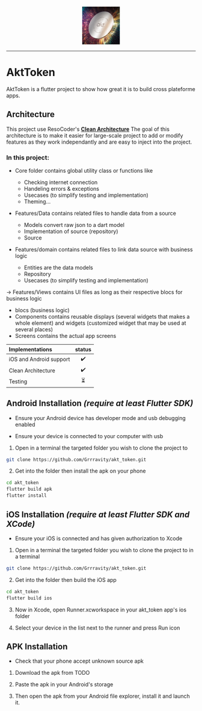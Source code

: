 <p align="center">
<img src="https://github.com/Grrravity/akt_token/blob/ffeb338dd6421a666936f7feb3ccae6a5c88548a/assets/png/logo_akt.png" height="100" alt="AktToken" />
</p>

---
# AktToken

AktToken is a flutter project to show how great it is to build cross plateforme apps.

## Architecture
This project use ResoCoder's **[Clean Architecture](https://resocoder.com/2019/08/27/flutter-tdd-clean-architecture-course-1-explanation-project-structure/)**
The goal of this architecture is to make it easier for large-scale project to add or modify features as they work independantly and are easy to inject into the project.

### In this project:

- Core folder contains global utility class or functions like
  - Checking internet connection
  - Handeling errors & exceptions
  - Usecases (to simplify testing and implementation)
  - Theming...

- Features/Data contains related files to handle data from a source
  - Models convert raw json to a dart model
  - Implementation of source (repository)
  - Source

- Features/domain contains related files to link data source with business logic
  - Entities are the data models
  - Repository 
  - Usecases (to simplify testing and implementation)

-> Features/Views contains UI files as long as their respective blocs for business logic
  - blocs (business logic)
  - Components contains reusable displays (several widgets that makes a whole element) and widgets (customized widget that may be used at several places)
  - Screens contains the actual app screens
  

| Implementations      | status |
| :----------- | :----:  |
| iOS and Android support   | ✔️        |
| Clean Architecture      | ✔️       |
| Testing   | :hourglass_flowing_sand:   |

## Android Installation *(require at least Flutter SDK)*

* Ensure your Android device has developer mode and usb debugging enabled

* Ensure your device is connected to your computer with usb 

1. Open in a terminal the targeted folder you wish to clone the project to

```bash
git clone https://github.com/Grrravity/akt_token.git
```

2. Get into the folder then install the apk on your phone

```bash
cd akt_token
flutter build apk
flutter install
```

## iOS Installation *(require at least Flutter SDK and XCode)*

* Ensure your iOS is connected and has given authorization to Xcode

1. Open in a terminal the targeted folder you wish to clone the project to in a terminal

```bash
git clone https://github.com/Grrravity/akt_token.git
```

2. Get into the folder then build the iOS app

```bash
cd akt_token
flutter build ios
```

3. Now in Xcode, open Runner.xcworkspace in your akt_token app's ios folder

4. Select your device in the list next to the runner and press Run icon

## APK Installation
* Check that your phone accept unknown source apk

1. Download the apk from TODO

2. Paste the apk in your Android's storage

4. Then open the apk from your Android file explorer, install it and launch it.
